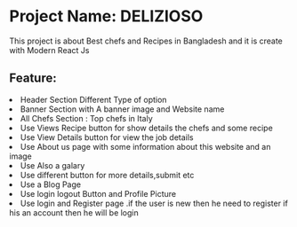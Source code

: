 <h1>Project Name: DELIZIOSO</h1>
<p>This project is about Best chefs and Recipes in Bangladesh and it is create with Modern React Js</p>
<h2>Feature:</h2>
<li>Header Section Different Type of option </li>
<li>Banner Section with A banner image and Website name </li>
<li>All Chefs Section : Top chefs in Italy</li>
<li>Use Views Recipe button for show details the chefs and some recipe</li>
<li>Use View Details button for view the job details</li>
<li>Use About us page with some information about this website and an image</li>
<li>Use Also a galary </li>
<li>Use different button for more details,submit etc </li>
<li>Use a  Blog Page</li>
<li>Use login logout Button and Profile Picture</li>
<li>Use login and Register page .if the user is new then he need to register if his an account then he will be login </li>
